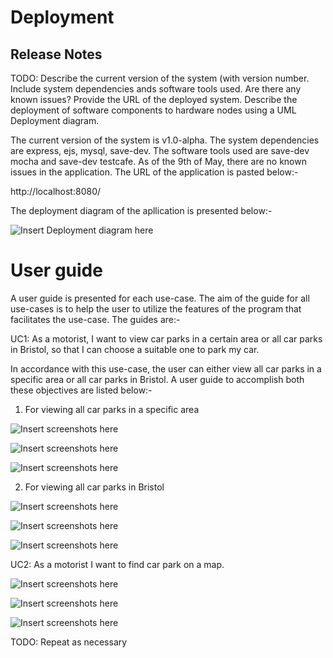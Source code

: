 # Deployment

## Release Notes
TODO: Describe the current version of the system (with version number. Include system dependencies ands software tools used.
Are there any known issues? Provide the URL of the deployed system. 
Describe the deployment of software components to hardware nodes using a UML Deployment diagram.

The current version of the system is v1.0-alpha. The system dependencies are express, ejs, mysql, save-dev. The software tools used are save-dev mocha and save-dev testcafe. As of the 9th of May, there are no known issues in the application. The URL of the application is pasted below:-

http://localhost:8080/

The deployment diagram of the apllication is presented below:-

![Insert Deployment diagram here](images/DeploymentDiagram.png)

# User guide

A user guide is presented for each use-case. The aim of the guide for all use-cases is to help the user to utilize the features of the program that facilitates the use-case. The guides are:-

UC1: As a motorist, I want to view car parks in a certain area or all car parks in Bristol, so that I can choose a suitable one to park my car.

In accordance with this use-case, the user can either view all car parks in a specific area or all car parks in Bristol. A user guide to accomplish both these objectives are listed below:-

1) For viewing all car parks in a specific area

![Insert screenshots here](images/splashPage.PNG)

![Insert screenshots here](images/location(Area).PNG)

![Insert screenshots here](images/table(Area).PNG)

2) For viewing all car parks in Bristol

![Insert screenshots here](images/splashPage.PNG)

![Insert screenshots here](images/location(All).PNG)

![Insert screenshots here](images/table(All).PNG)

UC2: As a motorist I want to find car park on a map.

![Insert screenshots here](images/splash.PNG)

![Insert screenshots here](images/ClickToMap.PNG)

![Insert screenshots here](images/MapDisplay.PNG)

TODO: Repeat as necessary
